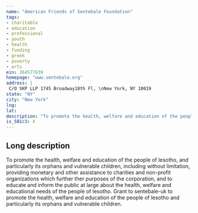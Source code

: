 ```yaml
---
name: "American Friends of Sentebale Foundation"
tags:
- charitable
- education
- professional
- youth
- health
- funding
- greek
- poverty
- arts
ein: 264577639
homepage: "www.sentebale.org"
address: |
 C/O SKP LLP 1745 Broadway18th Fl, \nNew York, NY 10019
state: "NY"
city: "New York"
lng: 
lat: 
description: "To promote the health, welfare and education of the people of lesotho"
is_501c3: X
---
```


## Long description

To promote the health, welfare and education of the people of lesotho, and particularly its orphans and vulnerable children, including without limitation, providing monetary and other assistance to charities and non-profit organizations which further ther purposes of the corporation, and to educate and inform the public at large about the health, welfare and educational needs of the people of lesotho. Grant to sentebale-uk to promote the health, welfare and education of the people of lesotho and particularly its orphans and vulnerable children. 
